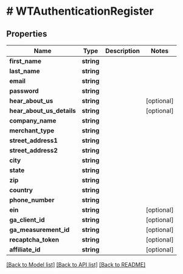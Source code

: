 # # WTAuthenticationRegister

## Properties

Name | Type | Description | Notes
------------ | ------------- | ------------- | -------------
**first_name** | **string** |  |
**last_name** | **string** |  |
**email** | **string** |  |
**password** | **string** |  |
**hear_about_us** | **string** |  | [optional]
**hear_about_us_details** | **string** |  | [optional]
**company_name** | **string** |  |
**merchant_type** | **string** |  |
**street_address1** | **string** |  |
**street_address2** | **string** |  |
**city** | **string** |  |
**state** | **string** |  |
**zip** | **string** |  |
**country** | **string** |  |
**phone_number** | **string** |  |
**ein** | **string** |  | [optional]
**ga_client_id** | **string** |  | [optional]
**ga_measurement_id** | **string** |  | [optional]
**recaptcha_token** | **string** |  | [optional]
**affiliate_id** | **string** |  | [optional]

[[Back to Model list]](../../README.md#models) [[Back to API list]](../../README.md#endpoints) [[Back to README]](../../README.md)
